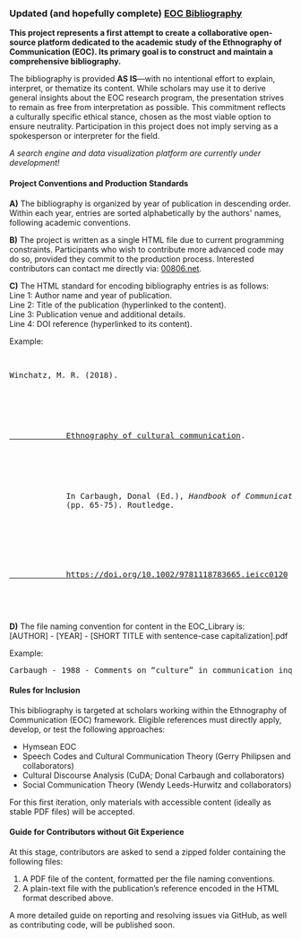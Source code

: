 <html>
   <head>
      <h3>
         Updated (and hopefully complete) 
         <a href="https://nimshav.github.io/EthnoComm-Repository/">EOC Bibliography</a>
      </h3>
      <p>
         <b>This project represents a first attempt to create a collaborative open-source platform 
         dedicated to the academic study of the Ethnography of Communication (EOC). Its primary goal 
         is to construct and maintain a comprehensive bibliography.</b>
      </p>
      <p>
         The bibliography is provided <b>AS IS</b>—with no intentional effort to explain, interpret, 
         or thematize its content. While scholars may use it to derive general insights about the EOC 
         research program, the presentation strives to remain as free from interpretation as possible. 
         This commitment reflects a culturally specific ethical stance, chosen as the most viable option 
         to ensure neutrality. Participation in this project does not imply serving as a spokesperson 
         or interpreter for the field.
      </p>
      <p><i>A search engine and data visualization platform are currently under development!</i></p>
   </head>
   <body>
      <h4>Project Conventions and Production Standards</h4>
      <p>
         <b>A)</b> The bibliography is organized by year of publication in descending order. Within 
         each year, entries are sorted alphabetically by the authors' names, following academic conventions.
      </p>
      <p>
         <b>B)</b> The project is written as a single HTML file due to current programming constraints. 
         Participants who wish to contribute more advanced code may do so, provided they commit to the 
         production process. Interested contributors can contact me directly via: 
         <a href="https://00806.net/?page_id=7">00806.net</a>.
      </p>
      <p>
         <b>C)</b> The HTML standard for encoding bibliography entries is as follows:
         <br>Line 1: Author name and year of publication.
         <br>Line 2: Title of the publication (hyperlinked to the content).
         <br>Line 3: Publication venue and additional details.
         <br>Line 4: DOI reference (hyperlinked to its content).
      </p>
      <p>Example:</p>
      <pre>
         <p>Winchatz, M. R. (2018).</p>
         <p>
            <a href="EOC_Library/Winchatz 2018 - The International Encyclopedia of Intercultural Communication.pdf">
            Ethnography of cultural communication</a>.
         </p>
         <p>
            In Carbaugh, Donal (Ed.), <i>Handbook of Communication in Cross-Cultural Perspective</i> 
            (pp. 65-75). Routledge.
         </p>
         <p>
            <a href="https://doi.org/10.1002/9781118783665.ieicc0120">
            https://doi.org/10.1002/9781118783665.ieicc0120</a>
         </p>
      </pre>
      <p>
         <b>D)</b> The file naming convention for content in the EOC_Library is:
         <br>[AUTHOR] - [YEAR] - [SHORT TITLE with sentence-case capitalization].pdf
      </p>
      <p>Example:</p>
      <pre>Carbaugh - 1988 - Comments on “culture” in communication inquiry.pdf</pre>
      <h4>Rules for Inclusion</h4>
      <p>
         This bibliography is targeted at scholars working within the Ethnography of Communication (EOC) 
         framework. Eligible references must directly apply, develop, or test the following approaches:
      </p>
      <ul>
         <li>Hymsean EOC</li>
         <li>Speech Codes and Cultural Communication Theory (Gerry Philipsen and collaborators)</li>
         <li>Cultural Discourse Analysis (CuDA; Donal Carbaugh and collaborators)</li>
         <li>Social Communication Theory (Wendy Leeds-Hurwitz and collaborators)</li>
      </ul>
      <p>
         For this first iteration, only materials with accessible content (ideally as stable PDF files) 
         will be accepted.
      </p>
      <h4>Guide for Contributors without Git Experience</h4>
      <p>
         At this stage, contributors are asked to send a zipped folder containing the following files:
      </p>
      <ol>
         <li>A PDF file of the content, formatted per the file naming conventions.</li>
         <li>A plain-text file with the publication’s reference encoded in the HTML format described above.</li>
      </ol>
      <p>
         A more detailed guide on reporting and resolving issues via GitHub, as well as contributing code, 
         will be published soon.
      </p>
   </body>
</html>